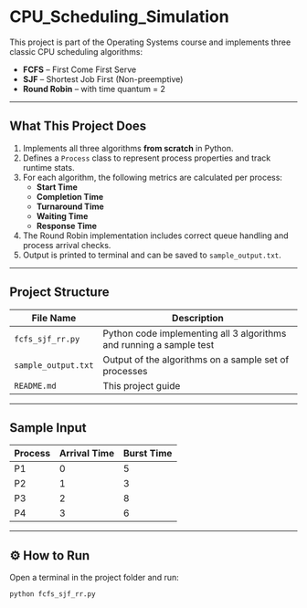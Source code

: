 # CPU_Scheduling_Simulation

This project is part of the Operating Systems course and implements three classic CPU scheduling algorithms:

- **FCFS** – First Come First Serve
- **SJF** – Shortest Job First (Non-preemptive)
- **Round Robin** – with time quantum = 2

---

## What This Project Does

1. Implements all three algorithms **from scratch** in Python.
2. Defines a `Process` class to represent process properties and track runtime stats.
3. For each algorithm, the following metrics are calculated per process:
   - **Start Time**
   - **Completion Time**
   - **Turnaround Time**
   - **Waiting Time**
   - **Response Time**
4. The Round Robin implementation includes correct queue handling and process arrival checks.
5. Output is printed to terminal and can be saved to `sample_output.txt`.

---

##  Project Structure

| File Name            | Description |
|----------------------|-------------|
| `fcfs_sjf_rr.py`     | Python code implementing all 3 algorithms and running a sample test |
| `sample_output.txt`  | Output of the algorithms on a sample set of processes |
| `README.md`          | This project guide |

---

##  Sample Input

| Process | Arrival Time | Burst Time |
|---------|--------------|------------|
| P1      | 0            | 5          |
| P2      | 1            | 3          |
| P3      | 2            | 8          |
| P4      | 3            | 6          |

---

## ⚙️ How to Run

Open a terminal in the project folder and run:

```bash
python fcfs_sjf_rr.py
